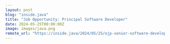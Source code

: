 ```yaml
---
layout: post
blog: "inside.java"
title: "Job Opportunity: Principal Software Developer"
date: 2024-05-25T00:00:00Z
image: images/java.png
remote_url: "https://inside.java/2024/05/25/ojp-senior-software-developer/"
---
```

